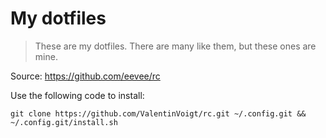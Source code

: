 # My dotfiles

> These are my dotfiles. There are many like them, but these ones are mine.

Source: https://github.com/eevee/rc

Use the following code to install:

```
git clone https://github.com/ValentinVoigt/rc.git ~/.config.git && ~/.config.git/install.sh
```

